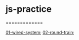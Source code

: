 # js-practice
=============

[01-wired-system](https://nataliya-uzva.github.io/js-practice/01-wired-system/wired-system.html);
[02-round-train](https://nataliya-uzva.github.io/js-practice/02-round-train/round-train.html);
